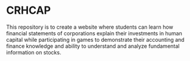 # CRHCAP
This repository is to create a website where students can learn how financial statements of corporations explain their investments in human capital while participating in games to demonstrate their accounting and finance knowledge and ability to understand and analyze fundamental information on stocks.
